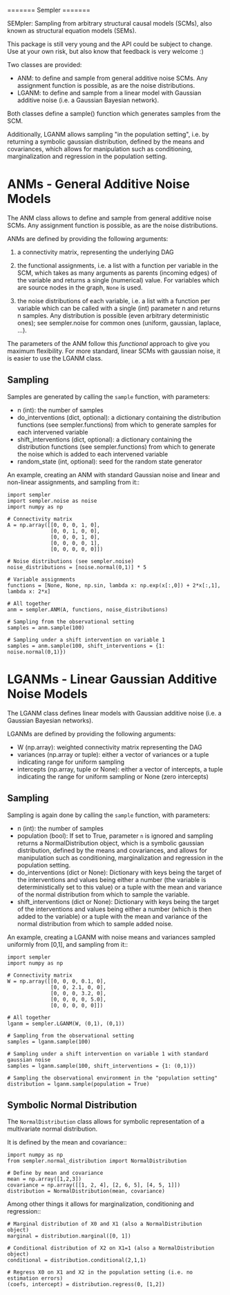 ======= Sempler =======

SEMpler: Sampling from arbitrary structural causal models (SCMs), also
known as structural equation models (SEMs).

This package is still very young and the API could be subject to change.
Use at your own risk, but also know that feedback is very welcome :)

Two classes are provided:

-   ANM: to define and sample from general additive noise SCMs. Any
    assignment function is possible, as are the noise distributions.
-   LGANM: to define and sample from a linear model with Gaussian
    additive noise (i.e. a Gaussian Bayesian network).

Both classes define a sample() function which generates samples from the
SCM.

Additionally, LGANM allows sampling "in the population setting", i.e. by
returning a symbolic gaussian distribution, defined by the means and
covariances, which allows for manipulation such as conditioning,
marginalization and regression in the population setting.

ANMs - General Additive Noise Models
====================================

The ANM class allows to define and sample from general additive noise
SCMs. Any assignment function is possible, as are the noise
distributions.

ANMs are defined by providing the following arguments:

1.  a connectivity matrix, representing the underlying DAG

2.  the functional assignments, i.e. a list with a function per variable
    in the SCM, which takes as many arguments as parents (incoming
    edges) of the variable and returns a single (numerical) value. For
    variables which are source nodes in the graph, `None` is used.

3.  the noise distributions of each variable, i.e. a list with a
    function per variable which can be called with a single (int)
    parameter n and returns n samples. Any distribution is possible
    (even arbitrary deterministic ones); see sempler.noise for common
    ones (uniform, gaussian, laplace, ...).

The parameters of the ANM follow this *functional* approach to give you
maximum flexibility. For more standard, linear SCMs with gaussian noise,
it is easier to use the LGANM class.

Sampling
--------

Samples are generated by calling the `sample` function, with parameters:

-   n (int): the number of samples
-   do\_interventions (dict, optional): a dictionary containing the
    distribution functions (see sempler.functions) from which to
    generate samples for each intervened variable
-   shift\_interventions (dict, optional): a dictionary containing the
    distribution functions (see sempler.functions) from which to
    generate the noise which is added to each intervened variable
-   random\_state (int, optional): seed for the random state generator

An example, creating an ANM with standard Gaussian noise and linear and
non-linear assignments, and sampling from it::

    import sempler
    import sempler.noise as noise
    import numpy as np

    # Connectivity matrix
    A = np.array([[0, 0, 0, 1, 0],
                  [0, 0, 1, 0, 0],
                  [0, 0, 0, 1, 0],
                  [0, 0, 0, 0, 1],
                  [0, 0, 0, 0, 0]])

    # Noise distributions (see sempler.noise)
    noise_distributions = [noise.normal(0,1)] * 5

    # Variable assignments
    functions = [None, None, np.sin, lambda x: np.exp(x[:,0]) + 2*x[:,1], lambda x: 2*x]

    # All together
    anm = sempler.ANM(A, functions, noise_distributions)

    # Sampling from the observational setting
    samples = anm.sample(100)

    # Sampling under a shift intervention on variable 1
    samples = anm.sample(100, shift_interventions = {1: noise.normal(0,1)})

LGANMs - Linear Gaussian Additive Noise Models
==============================================

The LGANM class defines linear models with Gaussian additive noise (i.e.
a Gaussian Bayesian networks).

LGANMs are defined by providing the following arguments:

-   W (np.array): weighted connectivity matrix representing the DAG
-   variances (np.array or tuple): either a vector of variances or a
    tuple indicating range for uniform sampling
-   intercepts (np.array, tuple or None): either a vector of intercepts,
    a tuple indicating the range for uniform sampling or None (zero
    intercepts)

Sampling
--------

Sampling is again done by calling the `sample` function, with
parameters:

-   n (int): the number of samples
-   population (bool): If set to True, parameter `n` is ignored and
    sampling returns a NormalDistribution object, which is a symbolic
    gaussian distribution, defined by the means and covariances, and
    allows for manipulation such as conditioning, marginalization and
    regression in the population setting.
-   do\_interventions (dict or None): Dictionary with keys being the
    target of the interventions and values being either a number (the
    variable is deterministically set to this value) or a tuple with the
    mean and variance of the normal distribution from which to sample
    the variable.
-   shift\_interventions (dict or None): Dictionary with keys being the
    target of the interventions and values being either a number (which
    is then added to the variable) or a tuple with the mean and variance
    of the normal distribution from which to sample added noise.

An example, creating a LGANM with noise means and variances sampled
uniformly from [0,1], and sampling from it::

    import sempler
    import numpy as np

    # Connectivity matrix
    W = np.array([[0, 0, 0, 0.1, 0],
                  [0, 0, 2.1, 0, 0],
                  [0, 0, 0, 3.2, 0],
                  [0, 0, 0, 0, 5.0],
                  [0, 0, 0, 0, 0]])

    # All together
    lganm = sempler.LGANM(W, (0,1), (0,1))

    # Sampling from the observational setting
    samples = lganm.sample(100)

    # Sampling under a shift intervention on variable 1 with standard gaussian noise
    samples = lganm.sample(100, shift_interventions = {1: (0,1)})

    # Sampling the observational environment in the "population setting"
    distribution = lganm.sample(population = True)

Symbolic Normal Distribution
----------------------------

The `NormalDistribution` class allows for symbolic representation of a
multivariate normal distribution.

It is defined by the mean and covariance::

    import numpy as np
    from sempler.normal_distribution import NormalDistribution

    # Define by mean and covariance
    mean = np.array([1,2,3])
    covariance = np.array([[1, 2, 4], [2, 6, 5], [4, 5, 1]])
    distribution = NormalDistribution(mean, covariance)

Among other things it allows for marginalization, conditioning and
regression::

    # Marginal distribution of X0 and X1 (also a NormalDistribution object)
    marginal = distribution.marginal([0, 1])

    # Conditional distribution of X2 on X1=1 (also a NormalDistribution object)
    conditional = distribution.conditional(2,1,1)

    # Regress X0 on X1 and X2 in the population setting (i.e. no estimation errors)
    (coefs, intercept) = distribution.regress(0, [1,2])
